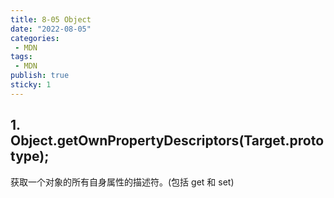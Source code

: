 ```yaml
---
title: 8-05 Object
date: "2022-08-05"
categories:
 - MDN
tags:
 - MDN
publish: true
sticky: 1
---
```


## 1. Object.getOwnPropertyDescriptors(Target.prototype);

获取一个对象的所有自身属性的描述符。(包括 get 和 set)